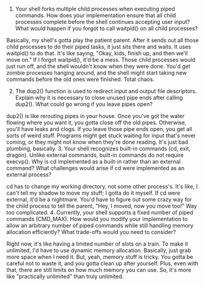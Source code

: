 1. Your shell forks multiple child processes when executing piped commands. How does your implementation ensure that all child processes complete before the shell continues accepting user input? What would happen if you forgot to call waitpid() on all child processes?


Basically, my shell's gotta play the patient parent. After it sends out all those child processes to do their piped tasks, it just sits there and waits. It uses waitpid() to do that. It's like saying, "Okay, kids, finish up, and then we'll move on."
If I forgot waitpid(), it'd be a mess. Those child processes would just run off, and the shell wouldn't know when they were done. You'd get zombie processes hanging around, and the shell might start taking new commands before the old ones were finished. Total chaos.

2. The dup2() function is used to redirect input and output file descriptors. Explain why it is necessary to close unused pipe ends after calling dup2(). What could go wrong if you leave pipes open?



dup2() is like rerouting pipes in your house. Once you've got the water flowing where you want it, you gotta close off the old pipes. Otherwise, you'll have leaks and clogs.
If you leave those pipe ends open, you get all sorts of weird stuff. Programs might get stuck waiting for input that's never coming, or they might not know when they're done reading. It's just bad plumbing, basically.
3. Your shell recognizes built-in commands (cd, exit, dragon). Unlike external commands, built-in commands do not require execvp(). Why is cd implemented as a built-in rather than an external command? What challenges would arise if cd were implemented as an external process?


cd has to change my working directory, not some other process's. It's like, I can't tell my shadow to move my stuff; I gotta do it myself.
If cd were external, it'd be a nightmare. You'd have to figure out some crazy way for the child process to tell the parent, "Hey, I moved, now you move too!" Way too complicated.
4. Currently, your shell supports a fixed number of piped commands (CMD_MAX). How would you modify your implementation to allow an arbitrary number of piped commands while still handling memory allocation efficiently? What trade-offs would you need to consider?


Right now, it's like having a limited number of slots on a train. To make it unlimited, I'd have to use dynamic memory allocation. Basically, just grab more space when I need it.
But, yeah, memory stuff is tricky. You gotta be careful not to waste it, and you gotta clean up after yourself. Plus, even with that, there are still limits on how much memory you can use. So, it's more like "practically unlimited" than truly unlimited.